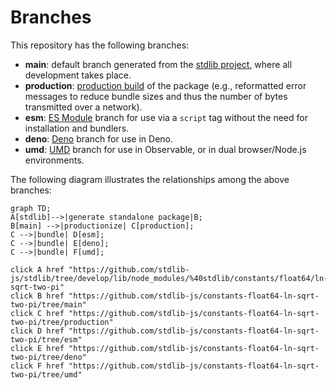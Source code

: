 <!--

@license Apache-2.0

Copyright (c) 2022 The Stdlib Authors.

Licensed under the Apache License, Version 2.0 (the "License");
you may not use this file except in compliance with the License.
You may obtain a copy of the License at

    http://www.apache.org/licenses/LICENSE-2.0

Unless required by applicable law or agreed to in writing, software
distributed under the License is distributed on an "AS IS" BASIS,
WITHOUT WARRANTIES OR CONDITIONS OF ANY KIND, either express or implied.
See the License for the specific language governing permissions and
limitations under the License.

-->

# Branches

This repository has the following branches:

-   **main**: default branch generated from the [stdlib project][stdlib-url], where all development takes place.
-   **production**: [production build][production-url] of the package (e.g., reformatted error messages to reduce bundle sizes and thus the number of bytes transmitted over a network).
-   **esm**: [ES Module][esm-url] branch for use via a `script` tag without the need for installation and bundlers.
-   **deno**: [Deno][deno-url] branch for use in Deno.
-   **umd**: [UMD][umd-url] branch for use in Observable, or in dual browser/Node.js environments.

The following diagram illustrates the relationships among the above branches:

```mermaid
graph TD;
A[stdlib]-->|generate standalone package|B;
B[main] -->|productionize| C[production];
C -->|bundle| D[esm];
C -->|bundle| E[deno];
C -->|bundle| F[umd];

click A href "https://github.com/stdlib-js/stdlib/tree/develop/lib/node_modules/%40stdlib/constants/float64/ln-sqrt-two-pi"
click B href "https://github.com/stdlib-js/constants-float64-ln-sqrt-two-pi/tree/main"
click C href "https://github.com/stdlib-js/constants-float64-ln-sqrt-two-pi/tree/production"
click D href "https://github.com/stdlib-js/constants-float64-ln-sqrt-two-pi/tree/esm"
click E href "https://github.com/stdlib-js/constants-float64-ln-sqrt-two-pi/tree/deno"
click F href "https://github.com/stdlib-js/constants-float64-ln-sqrt-two-pi/tree/umd"
```

[stdlib-url]: https://github.com/stdlib-js/stdlib/tree/develop/lib/node_modules/%40stdlib/constants/float64/ln-sqrt-two-pi
[production-url]: https://github.com/stdlib-js/constants-float64-ln-sqrt-two-pi/tree/production
[deno-url]: https://github.com/stdlib-js/constants-float64-ln-sqrt-two-pi/tree/deno
[umd-url]: https://github.com/stdlib-js/constants-float64-ln-sqrt-two-pi/tree/umd
[esm-url]: https://github.com/stdlib-js/constants-float64-ln-sqrt-two-pi/tree/esm